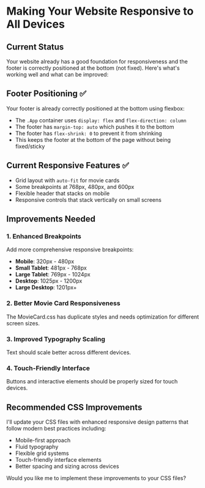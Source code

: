 # Making Your Website Responsive to All Devices

## Current Status
Your website already has a good foundation for responsiveness and the footer is correctly positioned at the bottom (not fixed). Here's what's working well and what can be improved:

## Footer Positioning ✅
Your footer is already correctly positioned at the bottom using flexbox:
- The `.App` container uses `display: flex` and `flex-direction: column`
- The footer has `margin-top: auto` which pushes it to the bottom
- The footer has `flex-shrink: 0` to prevent it from shrinking
- This keeps the footer at the bottom of the page without being fixed/sticky

## Current Responsive Features ✅
- Grid layout with `auto-fit` for movie cards
- Some breakpoints at 768px, 480px, and 600px
- Flexible header that stacks on mobile
- Responsive controls that stack vertically on small screens

## Improvements Needed

### 1. Enhanced Breakpoints
Add more comprehensive responsive breakpoints:
- **Mobile**: 320px - 480px
- **Small Tablet**: 481px - 768px
- **Large Tablet**: 769px - 1024px
- **Desktop**: 1025px - 1200px
- **Large Desktop**: 1201px+

### 2. Better Movie Card Responsiveness
The MovieCard.css has duplicate styles and needs optimization for different screen sizes.

### 3. Improved Typography Scaling
Text should scale better across different devices.

### 4. Touch-Friendly Interface
Buttons and interactive elements should be properly sized for touch devices.

## Recommended CSS Improvements

I'll update your CSS files with enhanced responsive design patterns that follow modern best practices including:
- Mobile-first approach
- Fluid typography
- Flexible grid systems
- Touch-friendly interface elements
- Better spacing and sizing across devices

Would you like me to implement these improvements to your CSS files?
